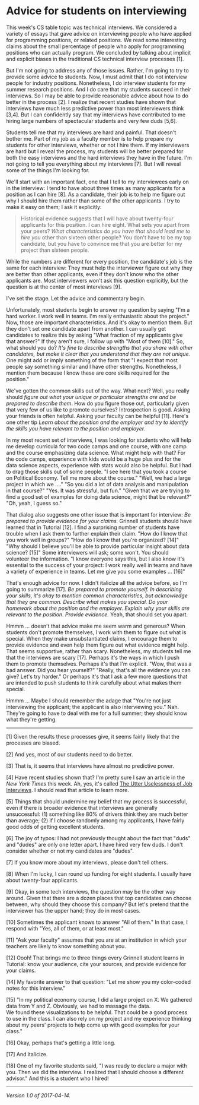 Advice for students on interviewing
===================================

This week's CS table topic was technical interviews.  We considered
a variety of essays that gave advice on interviewing people who have
applied for programming positions, or related positions.  We read some
interesting claims about the small percentage of people who apply for
programming positions who can actually program.  We concluded by
talking about implicit and explicit biases in the traditional CS technical
interview processes [1].  

But I'm not going to address any of those issues.  Rather, I'm going
to try to provide some advice to students.  Now, I must admit that I do
not interview people for industry positions.  Nonetheless, I do interview
students for my summer research positions.  And I do care that my students
succeed in their interviews.  So I may be able to provide reasonable advice
about how to do better in the process [2].  I realize that recent studies
have shown that interviews have much less predictive power than most
interviewers think [3,4].  But I can confidently say that my interviews
have contributed to me hiring large numbers of spectacular students
and very few duds [5,6].

Students tell me that my interviews are hard and painful.  That doesn't
bother me.  Part of my job as a faculty member is to help prepare
my students for other interviews, whether or not I hire them.  If my
interviewers are hard but I reveal the process, my students will be better
prepared for both the easy interviews and the hard interviews they have
in the future.  I'm not going to tell you everything about my interviews
[7].  But I will reveal some of the things I'm looking for.

We'll start with an important fact, one that I tell to my
interviewees early on in the interview: I tend to have about three times
as many applicants for a position as I can hire [8].  As a candidate,
their job is to help me figure out why I should hire them rather than
some of the other applicants.  I try to make it easy on them; I ask
it explicitly:

> Historical evidence suggests that I will have about twenty-four
applicants for this position.  I can hire eight.  What sets you
apart from your peers?  *What characteristics do you have that should
lead me to hire you* other than sixteen other people?  You don't have to
be my top candidate, but you have to convince me that you are better
for my project than sixteen people.

While the numbers are different for every position, the candidate's job
is the same for each interview: They must help the interviewer figure
out why they are better than other applicants, even if they don't know
who the other applicants are.  Most interviewers won't ask this question
explicitly, but the question is at the center of most interviews [9].

I've set the stage.  Let the advice and commentary begin.

Unfortunately, most students begin to answer my question by saying "I'm
a hard worker.  I work well in teams.  I'm really enthusiastic about
the project."  Now, those are important characteristics.  And it's okay
to mention them.  But they don't set one candidate apart from another.
I can usually get candidates to realize this by asking "What fraction of
my applicants give that answer?"  If they aren't sure, I follow up with
"Most of them [10]."  So, what should you do?  *It's fine to describe
strengths that you share with other candidates, but make it clear that you
understand that they are not unique.*   One might add or imply something
of the form that "I expect that most people say something similar and I
have other strengths. Nonetheless, I mention them because I know these
are core skills required for the position."

We've gotten the common skills out of the way.  What next?  Well, you
really should *figure out what your unique or particular strengths are and
be prepared to describe them*.  How do you figure those out, particularly
given that very few of us like to promote ourselves?  Introspection is
good.  Asking your friends is often helpful.  Asking your faculty can
be helpful [11].  Here's one other tip *Learn about the position and
the employer and try to identify the skills you have relevant to the
position and employer.*

In my most recent set of interviews, I was looking for students who will
help me develop curricula for two code camps and one course, with one
camp and the course emphasizing data science.  What might help with that?
For the code camps, experience with kids would be a huge plus and for
the data science aspects, experience with stats would also be helpful.
But I had to drag those skills out of some people.  "I see here that you
took a course on Political Economy.  Tell me more about the course."
"Well, we had a large project in which we ...."  "So you did a lot of
data analysis and manipulation in that course?"  "Yes.  It was stressful,
but fun."  "Given that we are trying to find a good set of examples for
doing data science, might that be relevant?"  "Oh, yeah, I guess so."

That dialog also suggests one other issue that is important for interview:
*Be prepared to provide evidence for your claims.*  Grinnell students
should have learned that in Tutorial [12].  I find a surprising number
of students have trouble when I ask them to further explain their claim.
"How do I know that you work well in groups?"  "How do I know that you're
organized? [14]"  "Why should I believe you'll be able to provide particular
insight about data science? [15]"  Some interviewers will ask; some won't.
You should volunteer the information.  "I know everyone says this, but
I also know it's essential to the success of your project: I work really
well in teams and have a variety of experience in teams.  Let me give you 
some examples ... [16]"

That's enough advice for now.  I didn't italicize all the advice
before, so I'm going to summarize [17].  *Be prepared to promote yourself.
In describing your skills, it's okay to mention common characteristics,
but acknowledge that they are common.  Describe what makes you special.
Do your homework about the position and the employer.  Explain why
your skills are relevant to the position.  Provide evidence.*  Yeah,
that should set you apart.

Hmmm ... doesn't that advice make me seem warm and generous?  When
students don't promote themselves, I work with them to figure out what
is special.  When they make unsubstantiated claims, I encourage them to
provide evidence and even help them figure out what evidence might help.
That seems supportive, rather than scary.  Nonetheless, my students tell
me that the interviews are scary [17].  Perhaps it's the ways in which
I push them to promote themselves.  Perhaps it's that I'm explicit.
"Wow, that was a bad answer.  Did you hear yourself?"  "Really, that's
all the evidence you can give?  Let's try harder."  Or perhaps it's that
I ask a few more questions that are intended to push students to
think carefully about what makes them special.

Hmmm ... Maybe I should remember the adage that "You're not just
interviewing the applicant; the applicant is also interviewing you."  Nah.
They're going to have to deal with me for a full summer; they should
know what they're getting.

---

[1] Given the results these processes give, it seems fairly likely that
the processes are biased.

[2] And yes, most of our students need to do better.

[3] That is, it seems that interviews have almost no predictive power.

[4] Have recent studies shown that?  I'm pretty sure
I saw an article in the _New York Times_ this week.
Ah, yes, it's called [The Utter Uselessness of Job
Interviews](https://www.nytimes.com/2017/04/08/opinion/sunday/the-utter-uselessness-of-job-interviews.html).  I should read that article to learn more.

[5] Things that should undermine my belief that my process is successful,
even if there is broader evidence that interviews are generally unsuccessful:
(1) something like 80% of drivers think they are much better than average;
(2) if I choose randomly among my applicants, I have fairly good odds of
getting excellent students.

[6] The joy of typos: I had not previously thought about the fact that
"duds" and "dudes" are only one letter apart.  I have hired very few
duds.  I don't consider whether or not my candidates are "dudes".

[7] If you know more about my interviews, please don't tell others.

[8] When I'm lucky, I can round up funding for eight students. I usually
have about twenty-four applicants.

[9] Okay, in some tech interviews, the question may be the other way
around.  Given that there are a dozen places that top candidates can
choose between, why should they choose this company?  But let's pretend
that the interviewer has the upper hand; they do in most cases.

[10] Sometimes the applicant knows to answer "All of them."  In that
case, I respond with "Yes, all of them, or at least most."

[11] "Ask your faculty" assumes that you are at an institution in which
your teachers are likely to know something about you.

[12] Oooh!  That brings me to three things every Grinnell student
learns in Tutorial: know your audience, cite your sources, and
provide evidence for your claims.

[14] My favorite answer to that question: "Let me show you my color-coded
notes for this interview."

[15] "In my political economy course, I did a large project on X.  We
gathered data from Y and Z.  Obviously, we had to massage the data.  
We found these visualizations to be helpful.  That could be a good
process to use in the class. I can also rely on my project and
my experience thinking about my peers' projects to help come up with
good examples for your class."

[16] Okay, perhaps that's getting a little long.

[17] And italicize.

[18] One of my favorite students said, "I was ready to declare a major
with you. Then we did the interview.  I realized that I should choose
a different advisor."  And this is a student who I hired!

---

*Version 1.0 of 2017-04-14.*
